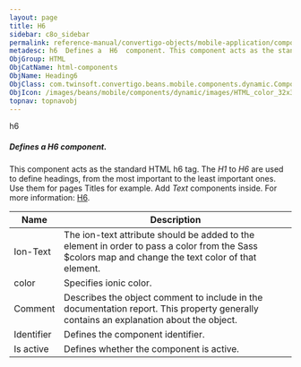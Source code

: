 ```yaml
---
layout: page
title: H6
sidebar: c8o_sidebar
permalink: reference-manual/convertigo-objects/mobile-application/components/html-components/h6/
metadesc: h6  Defines a  H6  component. This component acts as the standard HTML h6 tag. The  H1  to  H6  are used to define headings, from the most important t
ObjGroup: HTML
ObjCatName: html-components
ObjName: Heading6
ObjClass: com.twinsoft.convertigo.beans.mobile.components.dynamic.ComponentManager$1
ObjIcon: /images/beans/mobile/components/dynamic/images/HTML_color_32x32.png
topnav: topnavobj
---
```

h6
##### Defines a <i>H6</i> component.
This component acts as the standard HTML h6 tag.
The <i>H1</i> to <i>H6</i> are used to define headings, from the most important to the least important ones.
Use them for pages Titles for example. Add <i>Text</i> components inside.
 For more information: <a href='https://www.w3schools.com/tags/tag_hn.asp' target='_blank'>H6</a>.

Name | Description 
--- | ---
Ion-Text | The ion-text attribute should be added to the element in order to pass a color from the Sass $colors map and change the text color of that element.
color | Specifies ionic color.
Comment | Describes the object comment to include in the documentation report.  This property generally contains an explanation about the object. 
Identifier | Defines the component identifier.  
Is active | Defines whether the component is active. 

